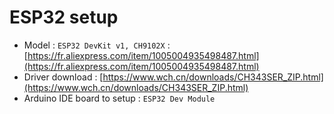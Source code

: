 # ESP32 setup
 - Model : `ESP32 DevKit v1, CH9102X` : [https://fr.aliexpress.com/item/1005004935498487.html](https://fr.aliexpress.com/item/1005004935498487.html)
 - Driver download : [https://www.wch.cn/downloads/CH343SER_ZIP.html](https://www.wch.cn/downloads/CH343SER_ZIP.html)
 - Arduino IDE board to setup : `ESP32 Dev Module`
